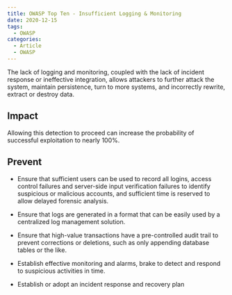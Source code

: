 ```yaml
---
title: OWASP Top Ten - Insufficient Logging & Monitoring
date: 2020-12-15
tags:
  - OWASP
categories:
  - Article
  - OWASP
---
```




The lack of logging and monitoring, coupled with the lack of incident response or ineffective integration, allows attackers to further attack the system, maintain persistence, turn to more systems, and incorrectly rewrite, extract or destroy data.



## Impact

Allowing this detection to proceed can increase the probability of successful exploitation to nearly 100%.



## Prevent

* Ensure that sufficient users can be used to record all logins, access control failures and server-side input verification failures to identify suspicious or malicious accounts, and sufficient time is reserved to allow delayed forensic analysis.
* Ensure that logs are generated in a format that can be easily used by a centralized log management solution.
* Ensure that high-value transactions have a pre-controlled audit trail to prevent corrections or deletions, such as only appending database tables or the like.

* Establish effective monitoring and alarms, brake to detect and respond to suspicious activities in time.
* Establish or adopt an incident response and recovery plan